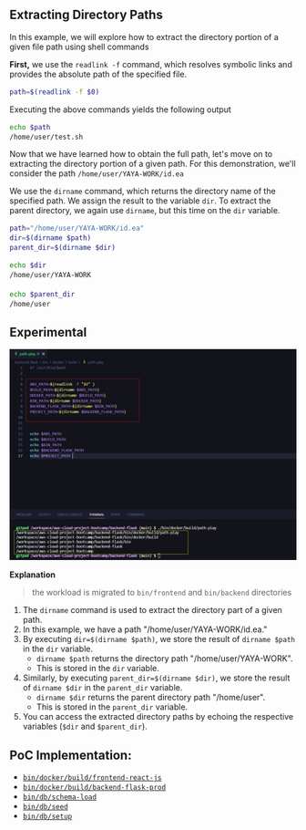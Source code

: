 
## Extracting Directory Paths

In this example, we will explore how to extract the directory portion of a given file path using shell commands


**First,** we use the `readlink -f` command, which resolves symbolic links and provides the absolute path of the specified file. 

```sh
path=$(readlink -f $0)
```

Executing the above commands yields the following output


```sh
echo $path
/home/user/test.sh
```


Now that we have learned how to obtain the full path, let's move on to extracting the directory portion of a given path. For this demonstration, we'll consider the path `/home/user/YAYA-WORK/id.ea`

We use the `dirname` command, which returns the directory name of the specified path. We assign the result to the variable `dir`. To extract the parent directory, we again use `dirname`, but this time on the `dir` variable.

```sh
path="/home/user/YAYA-WORK/id.ea"
dir=$(dirname $path)
parent_dir=$(dirname $dir)
```

```sh
echo $dir
/home/user/YAYA-WORK

echo $parent_dir
/home/user
```

## Experimental 

<img src="path-play.png">

**Explanation**
> the workload is migrated to `bin/frontend` and `bin/backend` directories

1. The `dirname` command is used to extract the directory part of a given path.
2. In this example, we have a path "/home/user/YAYA-WORK/id.ea."
3. By executing `dir=$(dirname $path)`, we store the result of `dirname $path` in the `dir` variable.
   - `dirname $path` returns the directory path "/home/user/YAYA-WORK".
   - This is stored in the `dir` variable.
4. Similarly, by executing `parent_dir=$(dirname $dir)`, we store the result of `dirname $dir` in the `parent_dir` variable.
   - `dirname $dir` returns the parent directory path "/home/user".
   - This is stored in the `parent_dir` variable.
5. You can access the extracted directory paths by echoing the respective variables (`$dir` and `$parent_dir`).


## PoC Implementation:

- [`bin/docker/build/frontend-react-js`](../../frontend/build) 
- [`bin/docker/build/backend-flask-prod`](../../backend/build) 
- [`bin/db/schema-load`](../../db/schema-load) 
- [`bin/db/seed`](../../db/seed) 
- [`bin/db/setup`](../../db/setup) 
